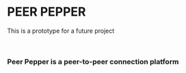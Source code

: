 <h1>PEER PEPPER</h1>
<p>This is a prototype for a future project</p>
<br>
<h3>Peer Pepper is a peer-to-peer connection platform</h3>
